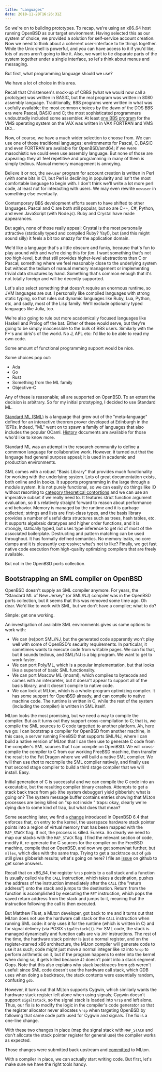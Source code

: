 ```yaml
---
title: "Languages"
date: 2018-11-28T16:26:31Z
---
```


So we're on to building prototypes.  To recap, we're using an x86_64
host running OpenBSD as our target environment.  Having selected
this as our system of choice, we provided a solution for
self-service account creation.  Now we need to think about a
coherent user-interface to tie things together.  While the Unix
shell is powerful, and you can have access to it if you'd like, lots
of users aren't going to like it.  Also, we want to tie disparate
parts of the system together under a single interface, so let's
think about menus and messaging.

But first, what programming language should we use?

We have a lot of choice in this area.

Recall that Christensen's mock-up of CBBS (what we would now call a
prototype) was written in BASIC, but the real program was written in
8080 assembly language.  Traditionally, BBS programs were written in
what was usefully available: the most common choices by the dawn of
the DOS BBS era were Pascal, BASIC and C; the most sophisticated
programmers undoubtedly included some assembler.  At least
[one BBS program](https://www.digiater.nl/openvms/decus/vax89a3/ualr/bbs/)
for the VMS operating system on the VAX was written in VAX FORTRAN
and VMS DCL.

Now, of course, we have a much wider selection to choose from.  We
can use one of those traditional languages; environments for Pascal,
C, BASIC and even FORTRAN are available for OpenBSD/amd64; if we
were masochistic we could even use assembly language.  But none of
those are appealing: they all feel repetitive and programming in
many of them is simply tedious.  Manual memory management is
annoying.

Believe it or not, the `newuser` program for account creation is
written in Perl (with some bits in C), but Perl is declining in
popularity and isn't the most comfortable language to begin with.  I
don't think we'll write a lot more perl code, at least not for
interacting with users.  We may even rewrite `newuser` in something
else eventually.

Contemporary BBS development efforts seem to have shifted to other
languages.  Pascal and C are both still popular, but so are C++, C#,
Python, and even JavaScript (with Node.js).  Ruby and Crystal have
made appearances.

But again, none of those really appeal; Crystal is the most
personally attractive (statically typed and compiled Ruby? Yay!),
but (and this might sound silly) it feels a bit too snazzy for the
application domain.

We'd like a language that's a little obscure and funky, because
that's fun to play around with and we're doing this for _fun_.  I
want something that's not _too_ high-level, but that still provides
higher-level abstractions than C or Pascal; something where we feel
reasonably close to the underlying system but without the tedium of
manual memory management or implementing trivial data structures by
hand.  Something that's common enough that it's not totally foreign
and will be decently supported.

Let's also select something that doesn't require an enormous
runtime, so JVM languages are out.  I personally like compiled
languages with strong static typing, so that rules out dynamic
languages like Ruby, Lua, Python, etc, and sadly, most of the Lisp
family.  We'll exclude optionally typed languages like Julia, too.

We're also going to rule out more academically focused languages
like Haskell and Prolog off the bat.  Either of these would serve,
but they're going to be simply inaccessible to the bulk of BBS
users.  Similarly with the F*'s and idris's of the world.  No J, APL
etc: I'd like to be able to read my own code.

Some amount of functional programming support would be nice.

Some choices pop out:

* Ada
* Go
* Rust
* Something from the ML family
* Objective-C

Any of these is reasonable; all are supported on OpenBSD.  To an
extent the decision is arbitrary.  So for my initial prototyping, I
decided to use Standard ML.

[Standard ML (SML)](http://sml-family.org/)
is a language that grew out of the "meta-language" defined for an
interactive theorem prover developed at Edinburgh in the 1970s.
Indeed, "ML" went on to spawn a family of languages that also
includes the popular OCaml.
[History](http://sml-family.org/history/ML2015-talk.pdf)
documents are available for those who'd like to know more.

Standard ML was an attempt in the research community to define a
commmon language for collaborative work.  However, it turned out
that the language had general purpose appeal; it is used in academic
and production environments.

SML comes with a robust "Basis Library" that provides much
functionality for working with the underlying system.  Lots of great
documentation exists, both online and in books.  It supports
programming in the large through a module system.  It is not purely
functional, so we can easily do things like IO without resorting to
[category theoretical contortions](https://blog.plover.com/prog/burritos.html)
and we can use an imperative subset if we really need to.  It
features strict function argument evaluation, so it's relatively
straight forward to reason about performance and behavior.  Memory
is managed by the runtime and it is garbage collected; strings and
lists are first-class types, and the basis library provides a number
of useful data structures such as trees, hash tables, etc.  It
supports algebraic datatypes and higher order functions, and it is
strongly, statically typed, but uses type inference to get rid of
most of the associated boilerplate.  Destructing and pattern
matching can be used throughout.  It has formally defined semantics.
No memory leaks, no core dumps and it is pleasantly expressive;
what's not to like?  Finally, we get fast native code execution from
high-quality optimizing compilers that are freely available.

But not in the OpenBSD ports collection.

## Bootstrapping an SML compiler on OpenBSD

OpenBSD doesn't supply an SML compiler anymore.  For years, the
"Standard ML of New Jersey" (or SML/NJ) compiler was in the OpenBSD
ports collection, but it seems that this was removed some time ago.
Oh dear.  We'd like to work with SML, but we don't have a compiler;
what to do?

Simple: get one working.

An investigation of available SML environments gives us some options
to work with:

* We can (re)port SML/NJ, but the generated code apparently
  won't play well with some of OpenBSD's security requirements.
  In particular, it sometimes wants to execute code from
  writable pages.  We can fix that, but it sounds tedious, and
  SML/NJ is a big program.  We want to get to work faster.
* We can port Poly/ML, which is a popular implementation, but
  that looks like a superset of basic SML functionality.
* We can port Moscow ML (mosml), which compiles to bytecode
  and comes with an interpreter, but it doesn't appear to
  support all of the basis library, and it doesn't compile
  to native code.
* We can look at MLton, which is a whole-program optimizing
  compiler.  It has some support for OpenBSD already, and can
  compile to native machine code.  The runtime is written in
  C, while the rest of the system (including the compiler) is
  written in SML itself.

MLton looks the most promising, but we need a way to compile the
compiler.  But as it turns out they support cross-compilation to C;
that is, we compile the SML sources to C code targetted to another
platform. Ah, here we go: I can bootstrap a compiler for OpenBSD
from another machine, in this case, a server running FreeBSD that
supports SML/NJ, where I can build a native version of MLton that I
can then use to generate C code from the compiler's SML sources that
I can compile on OpenBSD.  We will cross-compile the compiler to C
from our working FreeBSD machine, then transfer the result to the
Fat Dragon where we will build a native SML compiler.  We will then
use _that_ to recompile the SML compiler natively, and finally use
that second stage compiler to build a third stage compiler that we
will install.  Easy.

Initial generation of C is successful and we can compile the C code
into an executable, but the resulting compiler binary crashes.
Attempts to get a stack back trace from `gdb` (the system debugger)
yield gibberish; what is going on?  The system message buffer
contains entries showing that MLton processes are being killed on
"sp <n> not inside <range>" traps: okay, clearly we're dying due to
some kind of trap, but what does that mean?

Some searching later, we find a
[change](http://openbsd-archive.7691.n7.nabble.com/stack-pointer-checking-td334747.html)
introduced in OpenBSD 6.4 that enforces that, on entry to the
kernel, the userspace hardware stack pointer points into a region of
virtual memory that has been mapped with the `MAP_STACK` flag.  If
not, the process is killed.  Eureka.  So clearly we need to map our
stacks with the `MAP_STACK` flag.  I find the relevant section of
code, modify it, re-generate the C sources for the compiler on the
FreeBSD machine, compile that on OpenBSD, and now we get somewhat
further, but `mllex`, which dies with the same trap.  Trying to get
a backtrace out of `gdb` still gives gibberish results; what's going
on here?  I file an
[issue](https://github.com/MLton/mlton/issues/277)
on github to get some answers.

Recall that on x86_64, the register `%rsp` points to a call stack
and a function is usually called via the `CALL` instruction, which
takes a destination, pushes the address of the instruction
immediately after the `CALL` (the "return address") onto the stack
and jumps to the destination.  Return from the function is
accomplished by executing the `RET` instruction, which pops the
saved return address from the stack and jumps to it, meaning that
the instruction following the call is then executed.

But Matthew Fluet, a MLton developer, got back to me and it turns
out that MLton does not use the hardware call stack or the `CALL`
instruction when running SML code: it only uses it for the runtime
(which is written in C) and for signal delivery (via POSIX
`sigaltstack()`).  For SML code, the stack is managed dynamically
and function calls are via `JMP` instructions.  The rest of the
time, the hardware stack pointer is just a normal register, and on
the register-starved x86 architecture, the MLton compiler will
generate code to use it as such; code might just move a normal
integer like `42` into `%rsp` to perform arithmetic on it, but if
the program happens to enter into the kernel when doing so, it gets
killed because `42` doesn't point into a stack segment.  Oops.  Note
that this also explains why stack backtraces from `gdb` weren't
useful: since SML code doesn't use the hardware call stack, which
GDB uses when doing a backtrace, the stack contents were essentially
random, confusing `gdb`.

However, it turns out that MLton supports Cygwin, which similarly
wants the hardware stack register left alone when using signals;
Cygwin doesn't support `sigaltstack`, so the signal stack is loaded
into `%rsp` and left alone.  Thus, our fix is to modify the logic in
the compiler's code generator so that the register allocator never
allocates `%rsp` when targeting OpenBSD by following that same code
path used for Cygwin and signals.  The fix is a one-line change.

With these two changes in place (map the signal stack with
`MAP_STACK` and don't allocate the stack pointer register for
general use) the compiler works as expected.

Those changes were submitted back upstream and
[committed](https://github.com/MLton/mlton/commit/c0bee8e42d3aa4a70a0bcc709bca8eac6b35cb4a)
to MLton.

With a compiler in place, we can actually start writing code.  But
first, let's make sure we have the right tools handy.
